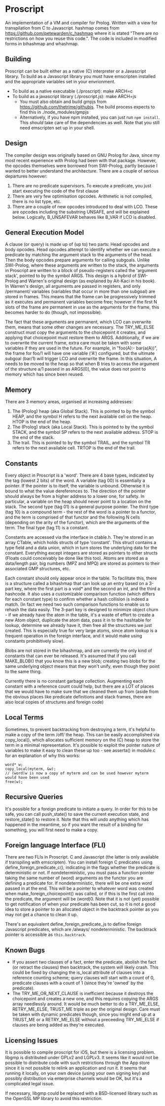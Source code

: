 Proscript
=========

An implementation of a VM and compiler for Prolog. Written with a view for transpilation from C to Javascript.
hashmap comes from https://github.com/petewarden/c_hashmap where it is stated "There are no restrictions on how you reuse this code.". The code is included in modified forms in bihashmap and whashmap.


Building
--------
Proscript can be built either as a native (C) interpreter or a Javascript library. To build as a Javascript library you must have emscripten installed and the appropriate variables set in your envrionment.

   * To build as a native executable (./proscript): make ARCH=c
   * To build as a javascript library (./proscript.js): make ARCH=js
      * You must also obtain and build gmpjs from https://github.com/thetrime/githubjs. The build process expects to find this in ./node_modules/gmpjs
      * Alternatively, if you have npm installed, you can just run `npm install`. This *should* take care of the dependencies as well. Note that you still need emscripten set up in your shell.

Design
------
The compiler design was originally based on GNU Prolog for Java, since my most recent experience with Prolog had been with that package. However, the opcodes themselves were borrowed from SWI-Prolog, partly because I wanted to better understand the architecture. There are a couple of serious departures however:
1) There are no predicate supervisors. To execute a predicate, you just start executing the code of the first clause
2) There are very few optimisation opcodes. Arithmetic is not compiled, there is no list type, etc.
3) There are a couple of new opcodes introduced to deal with LCO. These are opcodes including the substring UNSAFE, and will be explained below. Logically, B_UNSAFEVAR behaves like B_VAR if LCO is disabled.

General Execution Model
-----------------------
A clause (or query) is made up of (up to) two parts: Head opcodes and body opcodes. Head opcodes attempt to identify whether we can execute a predicate by matching the argument stack to the arguments of the head. Then the body opcodes prepare arguments for calling subgoals. Unlike SWI-Prolog, where these arguments are written to the stack, the arguments in Proscript are written to a block of pseudo-registers called the 'argument stack', pointed to by the symbol ARGS. This design is a hybrid of SWI-Prolog and Warren's original design (as explained by Ait-Kaci in his book). In Warren's design, all arguments are passed in registers, and only /permanent/ variables (variables that occur in more than one subgoal) are stored in frames. This means that the frame can be progressively trimmed as it executes and permanent variables become free; however if the first N slots of the frame are permanent in use as the arguments for the frame, this becomes harder to do (though, not impossible).

The fact that these arguments are permanent, which LCO can overwrite them, means that some other changes are necessary. The TRY_ME_ELSE construct must copy the arguments to the choicepoint it creates, and applying that choicepoint must restore them to ARGS. Additionally, if we are to overwrite the current frame, extra care must be taken with some variables if they are used in the future. For example, in "foo(A):- bar(a(A))", the frame for foo/1 will have one variable ('A') configured, but the ultimate subgoal (bar/1) will trigger LCO and overwrite the frame. In this situation, A needs to be moved to the heap so that when B tries to access the argument of the structure a/1 passed in as ARGS[0], the value does not point to memory which has since been reused.

Memory
------
There are 3 memory areas, organised at increasing addresses:
1) The (Prolog) heap (aka Global Stack). This is pointed to by the symbol HEAP, and the symbol H refers to the next available cell on the heap. HTOP is the end of the heap.
2) The (Prolog) stack (aka Local Stack). This is pointed to by the symbol STACK, and the symbol SP refers to the next available address. STOP is the end of the stack.
3) The trail. This is pointed to by the symbol TRAIL, and the symbol TR refers to the next available cell. TRTOP is the end of the trail.

Constants
---------
Every object in Proscript is a 'word'. There are 4 base types, indicated by the tag (lowest 2 bits) of the word. A variable (tag 00) is essentially a pointer. If the pointer is to itself, the variable is unbound. Otherwise it is bound to what the value dereferences to. The direction of the pointer should always be from a higher address to a lower one, for safety. In particular, a variable on the heap should never point to a location on the stack. The second type (tag 01) is a general purpose pointer. The third type (tag 10) is a compound term - the rest of the word is a pointer to a functor, and the term is comprised of that functor and the following N cells (depending on the arity of the functor), which are the arguments of the term. The final type (tag 11) is a constant.

Constants are accessed via the interface in ctable.h. They're stored in an array CTable, which holds structs of type 'constant'. This struct contains a type field and a data union, which in turn stores the underlying data for the constant. Everything except integers are stored as pointers to other structs (Floats could conceivably be done like this too). Atoms are stored as a data/length pair, big numbers (MPZ and MPQ) are stored as pointers to their associated GMP structures, etc.

Each constant should only appear once in the table. To facilitate this, there is a structure called a bihashmap that can look up an entry based on a 3-part key, where the first part is a void* and the second an int, and the third a hashcode. It also uses a customizable comparison function (which differs for each constant type) to confirm whether a hash collision is indeed a match. (In fact we need two such comparison functions to enable us to rehash the data easily. The 3-part key is designed to minimize object churn - if we already have the atom in the table, it's a waste of effort to create a new Atom object, duplicate the atom data, pass it in to the hashtable for lookup, determine we already have it, then free all the structures we just created. This is especially true for very large atoms, since atom lookup is a frequent operation in the foreign interface, and it would make using constants prohibitively slow).

Blobs are not stored in the bihashmap, and are currently the only kind of constants that can ever be released. It's assumed that if you call MAKE_BLOB() that you know this is a new blob; creating two blobs for the same underlying object means that they won't unify, even though they point to the same thing.

Currently there is no constant garbage collection. Augmenting each constant with a reference count could help, but there are a LOT of places that we would have to make sure that we cleaned them up from (aside from the obvious places like predicate definitions and stack frames, there are also local copies of structures and foreign code)

Local Terms
-----------
Sometimes, to prevent backtracking from destroying a term, it's helpful to make a copy of the term /off/ the heap. This can be easily accomplished via copy_local(), which allocates sufficient memory on the (C) heap to store the term in a minimal representation. It's possible to exploit the pointer nature of variables to make it easy to clean these up too - see asserta() in module.c for an explanation of why this works:

```
word* w;
copy_local(myterm, &w);
// (word)w is now a copy of myterm and can be used however myterm would have been used
free(w);
```

Recursive Queries
-----------------
It's possible for a foreign predicate to initiate a query. In order for this to be safe, you can call push_state() to save the current execution state, and restore_state() to restore it. Note that this will undo anything which has happened in the meantime, so if you want the result of a binding for something, you will first need to make a copy.

Foreign language Interface (FLI)
--------------------------------
There are two FLIs in Proscript. C and Javascript (the latter is only available if transpiling with emscripten). You can install foreign C predicates using define_foreign_predicate_c(), indicating in the flags whether the predicate is deterministic or not. If nondeterministic, you must pass a function pointer taking the same number of (word) arguments as the functor you are defining a predicate for. If nondeterministic, there will be one extra word passed in at the end. This will be a pointer to whatever word was created when make_foreign_choicepoint() was called, or if this is the first call into the predicate, the argument will be (word)0. Note that it is not (yet) possible to get notification of when your predicate has been cut, so it is not a good idea to store a pointer to an allocated object in the backtrack pointer as you may not get a chance to clean it up.

There's an equivalent define_foreign_predicate_js to define foreign Javascript predicates, which are /always/ nondeterministic. The backtrack pointer is accessible as `this.backtrack`.






Known Bugs
----------
* If you assert two clauses of a fact, enter the predicate, abolish the fact (or retract the clauses) then backtrack, the system will likely crash. This could be fixed by changing the is_local attribute of clauses into a reference counting scheme; query clauses will start with a count of 0, predicate clauses with a count of 1 (since they're 'owned' by the predicate).
* The TRY_ME_OR_NEXT_CLAUSE is inefficient because it destroys the choicepoint and creates a new one, and this requires copying the ARGS array needlessly around. It would be much better to do a TRY_ME_ELSE, RETRY_ME_ELSE, TRUST_ME triple as per the original design. Care must be taken with dynamic predicates though, since you might end up at a TRUST_ME or a RETRY_ME_ELSE without a preceeding TRY_ME_ELSE if clauses are being added as they're executed.


Licensing Issues
----------------
It is possible to compile proscript for iOS, but there is a licensing problem. libgmp is distributed under GPLv2 and LGPLv3. It seems like it would not be possible to distribute code with such restrictions through the App store since it is not possible to relink an application and run it. It seems that running it locally, on your own device (using your own signing key) and possibly distribution via enterprise channels would be OK, but it's a complicated legal issue.

If necessary, libgmp could be replaced with a BSD-licensed library such as the OpenSSL MP library to avoid this restriction.